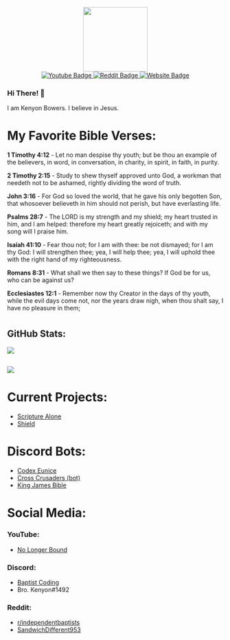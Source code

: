<div id="profile_picture" align="center">
  <img src="https://avatars.githubusercontent.com/u/83834271?v=4" width="150" />
</div>
<div id="badges" align="center">
  <a target="_blank" href="https://youtube.com/@NoLongerBound">
    <img src="https://img.shields.io/badge/YouTube-red?style=for-the-badge&logo=youtube&logoColor=white" alt="Youtube Badge"/>
  </a>
  <a target="_blank" href="https://reddit.com/user/SandwichDifferent953">
    <img src="https://img.shields.io/badge/Reddit-orange?style=for-the-badge&logo=reddit&logoColor=white" alt="Reddit Badge"/>
  </a>
  <a target="_blank" href="https://kenyonbowers.github.io">
    <img src="https://img.shields.io/badge/Website-blue?style=for-the-badge" alt="Website Badge"/>
  </a>
</div>

### Hi There! 👋
I am Kenyon Bowers. I believe in Jesus.
# My Favorite Bible Verses:
**1 Timothy 4:12** - Let no man despise thy youth; but be thou an example of the believers, in word, in conversation, in charity, in spirit, in faith, in purity.

**2 Timothy 2:15** - Study to shew thyself approved unto God, a workman that needeth not to be ashamed, rightly dividing the word of truth.

**John 3:16** - For God so loved the world, that he gave his only begotten Son, that whosoever believeth in him should not perish, but have everlasting life.

**Psalms 28:7** - The LORD is my strength and my shield; my heart trusted in him, and I am helped: therefore my heart greatly rejoiceth; and with my song will I praise him.

**Isaiah 41:10** - Fear thou not; for I am with thee: be not dismayed; for I am thy God: I will strengthen thee; yea, I will help thee; yea, I will uphold thee with the right hand of my righteousness.

**Romans 8:31** - What shall we then say to these things? If God be for us, who can be against us?

**Ecclesiastes 12:1** - Remember now thy Creator in the days of thy youth, while the evil days come not, nor the years draw nigh, when thou shalt say, I have no pleasure in them;


#
## GitHub Stats:

<picture>
  <source srcset="https://github-readme-streak-stats.herokuapp.com/?user=kenyonbowers&theme=light" media="(prefers-color-scheme: light)"></source>
  <source srcset="https://github-readme-streak-stats.herokuapp.com/?user=kenyonbowers&theme=dark" media="(prefers-color-scheme: dark)"></source>
  <img src="#">
</picture>

##

<picture>
  <source srcset="https://github-readme-stats.vercel.app/api/top-langs/?username=kenyonbowers&theme=light&layout=compact" media="(prefers-color-scheme: light)"></source>
  <source srcset="https://github-readme-stats.vercel.app/api/top-langs/?username=kenyonbowers&theme=dark&layout=compact" media="(prefers-color-scheme: dark)"></source>
  <img src="#">
</picture>

# Current Projects:
- [Scripture Alone](https://scripturealone.app)
- [Shield](https://github.com/kenyonbowers/shield)

# Discord Bots:
- [Codex Eunice](https://kenyonbowers.github.io/codex-eunice)
- [Cross Crusaders (bot)](https://github.com/CrossCrusaders/CrossCrusadersBot)
- [King James Bible](https://github.com/kenyonbowers/King-James-Bible-Bot)


# Social Media:
### YouTube:
- [No Longer Bound](https://www.youtube.com/@NoLongerBound)
### Discord:
- [Baptist Coding](https://discord.gg/9SBsB9syhe)
- Bro. Kenyon#1492
### Reddit:
- [r/independentbaptists](https://reddit.com/r/independentbaptists)
- [SandwichDifferent953](https://reddit.com/user/SandwichDifferent953)
